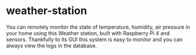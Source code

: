 # weather-station
You can remotely monitor the state of temperature, humidity, air pressure in your home using this Weather station, built with Raspberry Pi 4 and sensors. Thankfully to its GUI this system is easy to monitor and you can always view the logs in the database. 
